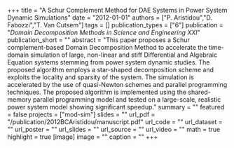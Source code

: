 +++
title = "A Schur Complement Method for DAE Systems in Power System Dynamic Simulations"
date = "2012-01-01"
authors = ["P. Aristidou","D. Fabozzi","T. Van Cutsem"]
tags = []
publication_types = ["6"]
publication = "_Domain Decomposition Methods in Science and Engineering XXI_"
publication_short = ""
abstract = "This paper proposes a Schur complement-based Domain Decomposition Method to accelerate the time-domain simulation of large, non-linear and stiff Differential and Algebraic Equation systems stemming from power system dynamic studies. The proposed algorithm employs a star-shaped decomposition scheme and exploits the locality and sparsity of the system. The simulation is accelerated by the use of quasi-Newton schemes and parallel programming techniques. The proposed algorithm is implemented using the shared-memory parallel programming model and tested on a large-scale, realistic power system model showing significant speedup."
summary = ""
featured = false
projects = ["mod-sim"]
slides = ""
url_pdf = "/publication/2012BCAristidou/manuscript.pdf"
url_code = ""
url_dataset = ""
url_poster = ""
url_slides = ""
url_source = ""
url_video = ""
math = true
highlight = true
[image]
image = ""
caption = ""
+++

